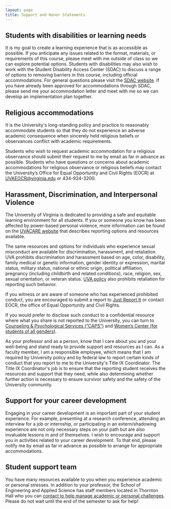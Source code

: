 ```yaml
---
layout: page
title: Support and Honor Statements
---
```


Students with disabilities or learning needs
--------------------------------------------
It is my goal to create a learning experience that is as accessible as possible. If you anticipate any issues related to the format, materials, or requirements of this course, please meet with me outside of class so we can explore potential options. Students with disabilities may also wish to work with the Student Disability Access Center (SDAC) to discuss a range of options to removing barriers in this course, including official accommodations. For general questions please visit the [SDAC website](https://www.studenthealth.virginia.edu/SDAC). If you have already been approved for accommodations through SDAC, please send me your accommodation letter and meet with me so we can develop an implementation plan together.

Religious accommodations
------------------------

It is the University's long-standing policy and practice to reasonably accommodate students so that they do not experience an adverse academic consequence when sincerely held religious beliefs or observances conflict with academic requirements.

Students who wish to request academic accommodation for a religious observance should submit their request to me by email as far in advance as possible. Students who have questions or concerns about academic accommodations for religious observance or religious beliefs may contact the University’s Office for Equal Opportunity and Civil Rights (EOCR) at UVAEOCR@virginia.edu or 434-924-3200.

Harassment, Discrimination, and Interpersonal Violence
------------------------

The University of Virginia is dedicated to providing a safe and equitable learning environment for all students. If you or someone you know has been affected by power-based personal violence, more information can be found on the [UVACARE website](https://cavcare.virginia.edu/) that describes reporting options and resources available.

The same resources and options for individuals who experience sexual misconduct are available for discrimination, harassment, and retaliation. UVA prohibits discrimination and harassment based on age, color, disability, family medical or genetic information, gender identity or expression, marital status, military status, national or ethnic origin, political affiliation, pregnancy (including childbirth and related conditions), race, religion, sex, sexual orientation, or veteran status. [UVA policy](https://uvapolicy.virginia.edu/policy/HRM-010) also prohibits retaliation for reporting such behavior.

If you witness or are aware of someone who has experienced prohibited conduct, you are encouraged to submit a report to [Just Report It](justreportit.virginia.edu) or contact EOCR, the office of Equal Opportunity and Civil Rights.

If you would prefer to disclose such conduct to a confidential resource where what you share is not reported to the University, you can turn to [Counseling & Psychological Services (“CAPS”)](https://www.studenthealth.virginia.edu/CAPS) and [Women’s Center (for students of all genders)](https://womenscenter.virginia.edu/counseling/our-counseling-services).

As your professor and as a person, know that I care about you and your well-being and stand ready to provide support and resources as I can. As a faculty member, I am a responsible employee, which means that I am required by University policy and by federal law to report certain kinds of conduct that you report to me to the University's Title IX Coordinator. The Title IX Coordinator's job is to ensure that the reporting student receives the resources and support that they need, while also determining whether further action is necessary to ensure survivor safety and the safety of the University community. 

Support for your career development
------------------------

Engaging in your career development is an important part of your student experience. For example, presenting at a research conference, attending an interview for a job or internship, or participating in an extern/shadowing experience are not only necessary steps on your path but are also invaluable lessons in and of themselves. I wish to encourage and support you in activities related to your career development. To that end, please notify me by email as far in advance as possible to arrange for appropriate accommodations.

Student support team
------------------------

You have many resources available to you when you experience academic or personal stresses. In addition to your professor, the School of Engineering and Applied Science has staff members located in Thornton Hall who you can [contact to help manage academic or personal challenges](https://engineering.virginia.edu/about/offices/office-graduate-programs/student-support-services). Please do not wait until the end of the semester to ask for help! 
